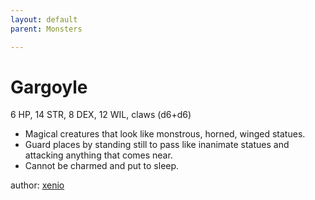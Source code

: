 ```yaml
---
layout: default
parent: Monsters 

--- 
```

# Gargoyle
6 HP, 14 STR, 8 DEX, 12 WIL, claws (d6+d6)  
- Magical creatures that look like monstrous, horned, winged statues.  
- Guard places by standing still to pass like inanimate statues and attacking anything that comes near.  
- Cannot be charmed and put to sleep.  




author: [xenio](https://xenioinabottle.blogspot.com/2021/02/classic-monsters-for-cairnito-part-1.html) 


